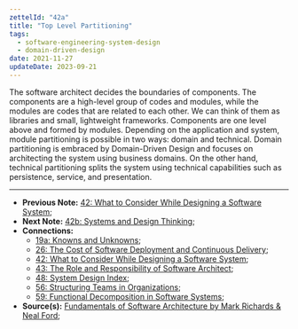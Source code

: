 ```yaml
---
zettelId: "42a"
title: "Top Level Partitioning"
tags:
  - software-engineering-system-design
  - domain-driven-design
date: 2021-11-27
updateDate: 2023-09-21
---
```


The software architect decides the boundaries of components. The components are a high-level group of codes and modules, while the modules are codes that are related to each other. We can think of them as libraries and small, lightweight frameworks. Components are one level above and formed by modules. Depending on the application and system, module partitioning is possible in two ways: domain and technical. Domain partitioning is embraced by Domain-Driven Design and focuses on architecting the system using business domains. On the other hand, technical partitioning splits the system using technical capabilities such as persistence, service, and presentation.

---

- **Previous Note:** [42: What to Consider While Designing a Software System](/notes/42/);
- **Next Note:** [42b: Systems and Design Thinking](/notes/42b/);
- **Connections:**
  - [19a: Knowns and Unknowns](/notes/19a/);
  - [26: The Cost of Software Deployment and Continuous Delivery](/notes/26/);
  - [42: What to Consider While Designing a Software System](/notes/42/);
  - [43: The Role and Responsibility of Software Architect](/notes/43/);
  - [48: System Design Index](/notes/48/);
  - [56: Structuring Teams in Organizations](/notes/56/);
  - [59: Functional Decomposition in Software Systems](/notes/59/);
- **Source(s):** [Fundamentals of Software Architecture by Mark Richards & Neal Ford](http://fundamentalsofsoftwarearchitecture.com/);
